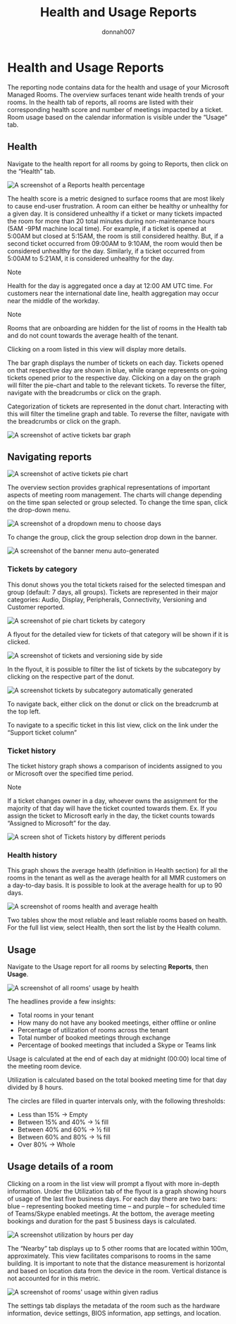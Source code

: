 ﻿---
title: Health and Usage Reports
author: donnah007 
ms.author: v-donnahill
manager: serdars
ms.date: 04/05/2022
ms.reviewer:  
ms.topic: article
ms.tgt.pltfrm: cloud
ms.service: msteams
audience: Admin
ms.collection: 
  - M365-collaboration
  - m365initiative-meetings
appliesto: 
  - Microsoft Teams
ms.localizationpriority: medium
search.appverid: MET150
description: Reporting node data for health and usage of reports
f1keywords: 
---

# Health and Usage Reports

The reporting node contains data for the health and usage of your Microsoft Managed Rooms. The overview surfaces tenant wide health trends of your rooms. In the health tab of reports, all rooms are listed with their corresponding health score and number of meetings impacted by a ticket. Room usage based on the calendar information is visible under the “Usage” tab.
## Health

Navigate to the health report for all rooms by going to Reports, then click on the “Health” tab. 

![A screenshot of a Reports health percentage](../media/health-and-usage-001.png)

The health score is a metric designed to surface rooms that are most likely to cause end-user frustration. A room can either be healthy or unhealthy for a given day. It is considered unhealthy if a ticket or many tickets impacted the room for more than 20 total minutes during non-maintenance hours (5AM -9PM machine local time). For example, if a ticket is opened at 5:00AM but closed at 5:15AM, the room is still considered healthy. But, if a second ticket occurred from 09:00AM to 9:10AM, the room would then be considered unhealthy for the day. Similarly, if a ticket occurred from 5:00AM to 5:21AM, it is considered unhealthy for the day.

> [!NOTE]
> Health for the day is aggregated once a day at 12:00 AM UTC time. For customers near the international date line, health aggregation may occur near the middle of the workday.

> [!NOTE]
> Rooms that are onboarding are hidden for the list of rooms in the Health tab and do not count towards the average health of the tenant.

Clicking on a room listed in this view will display more details. 

The bar graph displays the number of tickets on each day. Tickets opened on that respective day are shown in blue, while orange represents on-going tickets opened prior to the respective day. Clicking on a day on the graph will filter the pie-chart and table to the relevant tickets. To reverse the filter, navigate with the breadcrumbs or click on the graph.

Categorization of tickets are represented in the donut chart. Interacting with this will filter the timeline graph and table. To reverse the filter, navigate with the breadcrumbs or click on the graph.

![A screenshot of active tickets bar graph](../media/health-and-usage-002.png)

## Navigating reports
![A screenshot of active tickets pie chart](../media/health-and-usage-003.png)

The overview section provides graphical representations of important aspects of meeting room management. The charts will change depending on the time span selected or group selected. To change the time span, click the drop-down menu.

![A screenshot of a dropdown menu to choose days](../media/health-and-usage-004.png)

To change the group, click the group selection drop down in the banner.

![A screenshot of the banner menu auto-generated](../media/health-and-usage-005.png)


### Tickets by category

This donut shows you the total tickets raised for the selected timespan and group (default: 7 days, all groups). Tickets are represented in their major categories: Audio, Display, Peripherals, Connectivity, Versioning and Customer reported.

![A screenshot of pie chart tickets by category](../media/health-and-usage-006.png)

A flyout for the detailed view for tickets of that category will be shown if it is clicked. 

![A screenshot of tickets and versioning side by side](../media/health-and-usage-007.png)

In the flyout, it is possible to filter the list of tickets by the subcategory by clicking on the respective part of the donut. 

![A screenshot tickets by subcategory automatically generated](../media/health-and-usage-008.png)

To navigate back, either click on the donut or click on the breadcrumb at the top left.

To navigate to a specific ticket in this list view, click on the link under the “Support ticket column”
### Ticket history

The ticket history graph shows a comparison of incidents assigned to you or Microsoft over the specified time period. 

> [!NOTE]
> If a ticket changes owner in a day, whoever owns the assignment for the majority of that day will have the ticket counted towards them. Ex. If you assign the ticket to Microsoft early in the day, the ticket counts towards “Assigned to Microsoft” for the day.

![A screen shot of Tickets history by different periods](../media/health-and-usage-009.png)
### Health history

This graph shows the average health (definition in Health section) for all the rooms in the tenant as well as the average health for all MMR customers on a day-to-day basis. It is possible to look at the average health for up to 90 days.

![A screenshot of rooms health and average health](../media/health-and-usage-010.png)

Two tables  show the most reliable and least reliable rooms based on health. For the full list view, select Health, then sort the list by the Health column.

## Usage

Navigate to the Usage report for all rooms by selecting **Reports**, then **Usage**.

![A screenshot of all rooms' usage by health](../media/health-and-usage-011.png)

The headlines provide a few insights:

- Total rooms in your tenant
- How many do not have any booked meetings, either offline or online
- Percentage of utilization of rooms across the tenant
- Total number of booked meetings through exchange
- Percentage of booked meetings that included a Skype or Teams link

Usage is calculated at the end of each day at midnight (00:00) local time of the meeting room device.

Utilization is calculated based on the total booked meeting time for that day divided by 8 hours.

The circles are filled in quarter intervals only, with the following thresholds:

- Less than 15% -> Empty
- Between 15% and 40% -> ¼ fill 
- Between 40% and 60% -> ½ fill
- Between 60% and 80% -> ¾ fill
- Over 80% -> Whole 
## Usage details of a room
 
Clicking on a room in the list view will prompt a flyout with more in-depth information. Under the Utilization tab of the flyout is a graph showing hours of usage of the last five business days. For each day there are two bars: blue – representing booked meeting time – and purple – for scheduled time of Teams/Skype enabled meetings. At the bottom, the average meeting bookings and duration for the past 5 business days is calculated.

![A screenshot utilization by hours per day](../media/health-and-usage-012.png)

The “Nearby” tab displays up to 5 other rooms that are located within 100m, approximately. This view facilitates comparisons to rooms in the same building. It is important to note that the distance measurement is horizontal and based on location data from the device in the room. Vertical distance is not accounted for in this metric.

![A screenshot of rooms' usage within given radius](../media/health-and-usage-013.png)

The settings tab displays the metadata of the room such as the hardware information, device settings, BIOS information, app settings, and location.
